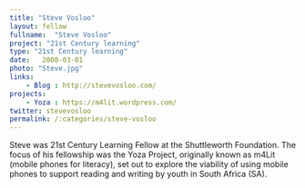 ```yaml
---
title: "Steve Vosloo"
layout: fellow
fullname:  "Steve Vosloo"
project: "21st Century learning"
type: "21st Century learning"
date:   2008-03-01
photo: "Steve.jpg"
links:
    - Blog : http://stevevosloo.com/
projects:
    - Yoza : https://m4lit.wordpress.com/
twitter: stevevosloo
permalink: /:categories/steve-vosloo
---
```

Steve was 21st Century Learning Fellow at the Shuttleworth Foundation. The focus of his fellowship was the Yoza Project, originally known as m4Lit (mobile phones for literacy), set out to explore the viability of using mobile phones to support reading and writing by youth in South Africa (SA).
